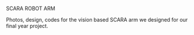 SCARA ROBOT ARM

Photos, design, codes for the vision based SCARA arm we designed for our final year project.

